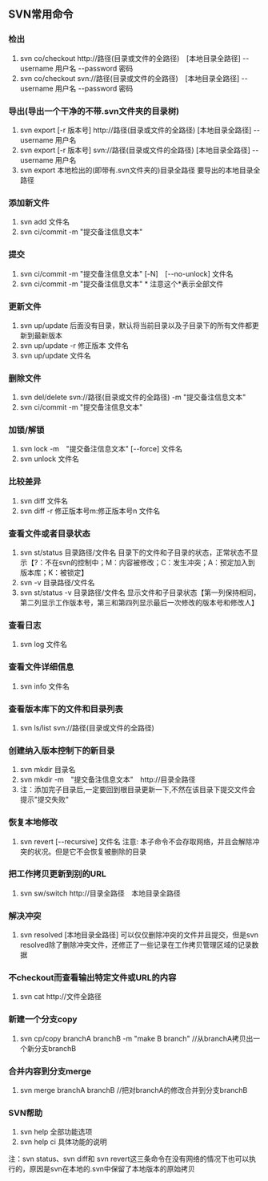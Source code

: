 ## SVN常用命令
### 检出
1. svn co/checkout http://路径(目录或文件的全路径)　[本地目录全路径] --username 用户名 --password 密码
2. svn co/checkout svn://路径(目录或文件的全路径)　[本地目录全路径] --username 用户名 --password 密码

### 导出(导出一个干净的不带.svn文件夹的目录树)
1. svn export [-r 版本号] http://路径(目录或文件的全路径) [本地目录全路径] --username 用户名
2. svn export [-r 版本号] svn://路径(目录或文件的全路径) [本地目录全路径] --username 用户名
3. svn export 本地检出的(即带有.svn文件夹的)目录全路径 要导出的本地目录全路径

### 添加新文件
1. svn add 文件名
2. svn ci/commit -m "提交备注信息文本"

### 提交
1. svn ci/commit -m "提交备注信息文本" [-N]　[--no-unlock] 文件名
2. svn ci/commit -m "提交备注信息文本" * 注意这个*表示全部文件

### 更新文件
1. svn up/update 后面没有目录，默认将当前目录以及子目录下的所有文件都更新到最新版本
2. svn up/update -r 修正版本 文件名
3. svn up/update 文件名

### 删除文件
1. svn del/delete svn://路径(目录或文件的全路径) -m "提交备注信息文本"
2. svn ci/commit -m "提交备注信息文本"

### 加锁/解锁
1. svn lock -m　"提交备注信息文本" [--force] 文件名 
2. svn unlock 文件名

### 比较差异
1. svn diff 文件名
2. svn diff -r 修正版本号m:修正版本号n 文件名

### 查看文件或者目录状态
1. svn st/status 目录路径/文件名 目录下的文件和子目录的状态，正常状态不显示【?：不在svn的控制中；M：内容被修改；C：发生冲突；A：预定加入到版本库；K：被锁定】
2. svn -v 目录路径/文件名 
3. svn st/status -v 目录路径/文件名 显示文件和子目录状态【第一列保持相同，第二列显示工作版本号，第三和第四列显示最后一次修改的版本号和修改人】 

### 查看日志
1. svn log 文件名

### 查看文件详细信息
1. svn info 文件名

### 查看版本库下的文件和目录列表
1. svn ls/list svn://路径(目录或文件的全路径)

### 创建纳入版本控制下的新目录
1. svn mkdir 目录名
2. svn mkdir -m　"提交备注信息文本"　http://目录全路径
3. 注：添加完子目录后,一定要回到根目录更新一下,不然在该目录下提交文件会提示"提交失败"

### 恢复本地修改
1. svn revert [--recursive] 文件名 注意: 本子命令不会存取网络，并且会解除冲突的状况。但是它不会恢复被删除的目录

### 把工作拷贝更新到别的URL
1. svn sw/switch http://目录全路径　本地目录全路径

### 解决冲突
1. svn resolved [本地目录全路径] 可以仅仅删除冲突的文件并且提交，但是svn resolved除了删除冲突文件，还修正了一些记录在工作拷贝管理区域的记录数据

### 不checkout而查看输出特定文件或URL的内容
1. svn cat http://文件全路径

### 新建一个分支copy
1. svn cp/copy branchA branchB -m "make B branch" //从branchA拷贝出一个新分支branchB

### 合并内容到分支merge
1. svn merge branchA branchB //把对branchA的修改合并到分支branchB

### SVN帮助
1. svn help 全部功能选项
2. svn help ci 具体功能的说明

注：svn status、svn diff和 svn revert这三条命令在没有网络的情况下也可以执行的，原因是svn在本地的.svn中保留了本地版本的原始拷贝
